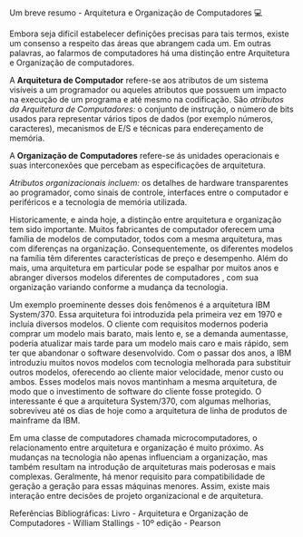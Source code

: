 Um breve resumo - Arquitetura e Organização de Computadores :computer:



Embora seja difícil estabelecer definições precisas para tais termos, existe um consenso a respeito das áreas que abrangem cada um. Em outras palavras, ao falarmos de computadores há uma distinção entre Arquitetura e Organização de computadores.

A **Arquitetura de Computador** refere-se aos atributos de um sistema visíveis a um programador ou aqueles atributos que possuem um impacto na execução de um programa e até mesmo na codificação. São *atributos da Arquitetura de Computadores:* o conjunto de instrução, o número de bits usados para representar vários tipos de dados (por exemplo números, caracteres), mecanismos de E/S e técnicas para endereçamento de memória.

A **Organização de Computadores** refere-se ás unidades operacionais e suas interconexões que percebam as especificações de arquitetura. 

*Atributos organizacionais* *incluem:* os detalhes de hardware transparentes ao programador, como sinais de controle, interfaces entre o computador e periféricos e a tecnologia de memória utilizada. 

Historicamente, e ainda hoje, a distinção entre arquitetura e organização tem sido importante. Muitos fabricantes de computador oferecem uma família de modelos de computador, todos com a mesma arquitetura, mas com diferenças na organização. Consequentemente, os diferentes modelos na família têm diferentes características de preço e desempenho. Além do mais, uma arquitetura em particular pode se espalhar por muitos anos e abranger diversos modelos diferentes de computadores , com sua organização variando conforme a mudança da tecnologia.

Um exemplo proeminente desses dois fenômenos é a arquitetura IBM System/370. Essa arquitetura foi introduzida pela primeira vez em 1970 e incluía diversos modelos. O cliente com requisitos modernos poderia comprar um modelo mais barato, mais lento e, se a demanda aumentasse, poderia atualizar mais tarde para um modelo mais caro e mais rápido, sem ter que abandonar o software desenvolvido. Com o passar dos anos, a IBM introduziu muitos novos modelos com tecnologia melhorada para substituir outros modelos, oferecendo ao cliente maior velocidade, menor custo ou ambos. Esses modelos mais novos mantinham a mesma arquitetura, de modo que o investimento de software do cliente fosse protegido. O interessante é que a arquitetura System/370, com algumas melhorias, sobreviveu até os dias de hoje como a arquitetura de linha de produtos de mainframe da IBM.

Em uma classe de computadores chamada microcomputadores, o relacionamento entre arquitetura e organização é muito próximo. As mudanças na tecnologia não apenas influenciam a organização, mas também resultam na introdução de arquiteturas mais poderosas e mais complexas. Geralmente, há menor requisito para compatibilidade de geração a geração para essas máquinas menores. Assim, existe mais interação entre decisões de projeto organizacional e de arquitetura. 



Referências Bibliográficas: Livro - Arquitetura e Organização de Computadores - William Stallings - 10º edição - Pearson